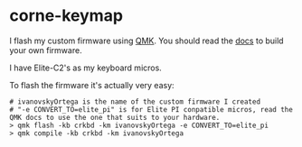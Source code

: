 # corne-keymap

I flash my custom firmware using [QMK](https://qmk.fm/). You should read the [docs](https://docs.qmk.fm/#/newbs_building_firmware) to build your own firmware.

I have Elite-C2's as my keyboard micros.

To flash the firmware it's actually very easy:

```shell
# ivanovskyOrtega is the name of the custom firmware I created
# "-e CONVERT_TO=elite_pi" is for Elite PI conpatible micros, read the QMK docs to use the one that suits to your hardware.
> qmk flash -kb crkbd -km ivanovskyOrtega -e CONVERT_TO=elite_pi  
> qmk compile -kb crkbd -km ivanovskyOrtega
```
